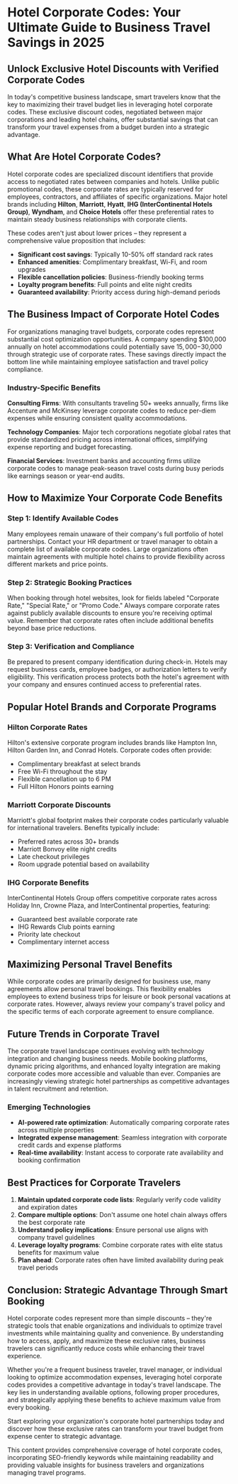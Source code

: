 # Hotel Corporate Codes: Your Ultimate Guide to Business Travel Savings in 2025

  ## Unlock Exclusive Hotel Discounts with Verified Corporate Codes

  In today's competitive business landscape, smart travelers know that the key to maximizing their travel budget lies in leveraging
   hotel corporate codes. These exclusive discount codes, negotiated between major corporations and leading hotel chains, offer
  substantial savings that can transform your travel expenses from a budget burden into a strategic advantage.

  ## What Are Hotel Corporate Codes?

  Hotel corporate codes are specialized discount identifiers that provide access to negotiated rates between companies and hotels.
  Unlike public promotional codes, these corporate rates are typically reserved for employees, contractors, and affiliates of
  specific organizations. Major hotel brands including **Hilton**, **Marriott**, **Hyatt**, **IHG (InterContinental Hotels 
  Group)**, **Wyndham**, and **Choice Hotels** offer these preferential rates to maintain steady business relationships with
  corporate clients.

  These codes aren't just about lower prices – they represent a comprehensive value proposition that includes:

  - **Significant cost savings**: Typically 10-50% off standard rack rates
  - **Enhanced amenities**: Complimentary breakfast, Wi-Fi, and room upgrades
  - **Flexible cancellation policies**: Business-friendly booking terms
  - **Loyalty program benefits**: Full points and elite night credits
  - **Guaranteed availability**: Priority access during high-demand periods

  ## The Business Impact of Corporate Hotel Codes

  For organizations managing travel budgets, corporate codes represent substantial cost optimization opportunities. A company
  spending $100,000 annually on hotel accommodations could potentially save $15,000-$30,000 through strategic use of corporate
  rates. These savings directly impact the bottom line while maintaining employee satisfaction and travel policy compliance.

  ### Industry-Specific Benefits

  **Consulting Firms**: With consultants traveling 50+ weeks annually, firms like Accenture and McKinsey leverage corporate codes
  to reduce per-diem expenses while ensuring consistent quality accommodations.

  **Technology Companies**: Major tech corporations negotiate global rates that provide standardized pricing across international
  offices, simplifying expense reporting and budget forecasting.

  **Financial Services**: Investment banks and accounting firms utilize corporate codes to manage peak-season travel costs during
  busy periods like earnings season or year-end audits.

  ## How to Maximize Your Corporate Code Benefits

  ### Step 1: Identify Available Codes
  Many employees remain unaware of their company's full portfolio of hotel partnerships. Contact your HR department or travel
  manager to obtain a complete list of available corporate codes. Large organizations often maintain agreements with multiple hotel
   chains to provide flexibility across different markets and price points.

  ### Step 2: Strategic Booking Practices
  When booking through hotel websites, look for fields labeled "Corporate Rate," "Special Rate," or "Promo Code." Always compare
  corporate rates against publicly available discounts to ensure you're receiving optimal value. Remember that corporate rates
  often include additional benefits beyond base price reductions.

  ### Step 3: Verification and Compliance
  Be prepared to present company identification during check-in. Hotels may request business cards, employee badges, or
  authorization letters to verify eligibility. This verification process protects both the hotel's agreement with your company and
  ensures continued access to preferential rates.

  ## Popular Hotel Brands and Corporate Programs

  ### Hilton Corporate Rates
  Hilton's extensive corporate program includes brands like Hampton Inn, Hilton Garden Inn, and Conrad Hotels. Corporate codes
  often provide:
  - Complimentary breakfast at select brands
  - Free Wi-Fi throughout the stay
  - Flexible cancellation up to 6 PM
  - Full Hilton Honors points earning

  ### Marriott Corporate Discounts
  Marriott's global footprint makes their corporate codes particularly valuable for international travelers. Benefits typically
  include:
  - Preferred rates across 30+ brands
  - Marriott Bonvoy elite night credits
  - Late checkout privileges
  - Room upgrade potential based on availability

  ### IHG Corporate Benefits
  InterContinental Hotels Group offers competitive corporate rates across Holiday Inn, Crowne Plaza, and InterContinental
  properties, featuring:
  - Guaranteed best available corporate rate
  - IHG Rewards Club points earning
  - Priority late checkout
  - Complimentary internet access

  ## Maximizing Personal Travel Benefits

  While corporate codes are primarily designed for business use, many agreements allow personal travel bookings. This flexibility
  enables employees to extend business trips for leisure or book personal vacations at corporate rates. However, always review your
   company's travel policy and the specific terms of each corporate agreement to ensure compliance.

  ## Future Trends in Corporate Travel

  The corporate travel landscape continues evolving with technology integration and changing business needs. Mobile booking
  platforms, dynamic pricing algorithms, and enhanced loyalty integration are making corporate codes more accessible and valuable
  than ever. Companies are increasingly viewing strategic hotel partnerships as competitive advantages in talent recruitment and
  retention.

  ### Emerging Technologies
  - **AI-powered rate optimization**: Automatically comparing corporate rates across multiple properties
  - **Integrated expense management**: Seamless integration with corporate credit cards and expense platforms
  - **Real-time availability**: Instant access to corporate rate availability and booking confirmation

  ## Best Practices for Corporate Travelers

  1. **Maintain updated corporate code lists**: Regularly verify code validity and expiration dates
  2. **Compare multiple options**: Don't assume one hotel chain always offers the best corporate rate
  3. **Understand policy implications**: Ensure personal use aligns with company travel guidelines
  4. **Leverage loyalty programs**: Combine corporate rates with elite status benefits for maximum value
  5. **Plan ahead**: Corporate rates often have limited availability during peak travel periods

  ## Conclusion: Strategic Advantage Through Smart Booking

  Hotel corporate codes represent more than simple discounts – they're strategic tools that enable organizations and individuals to
   optimize travel investments while maintaining quality and convenience. By understanding how to access, apply, and maximize these
   exclusive rates, business travelers can significantly reduce costs while enhancing their travel experience.

  Whether you're a frequent business traveler, travel manager, or individual looking to optimize accommodation expenses, leveraging
   hotel corporate codes provides a competitive advantage in today's travel landscape. The key lies in understanding available
  options, following proper procedures, and strategically applying these benefits to achieve maximum value from every booking.

  Start exploring your organization's corporate hotel partnerships today and discover how these exclusive rates can transform your
  travel budget from expense center to strategic advantage.

  This content provides comprehensive coverage of hotel corporate codes, incorporating SEO-friendly keywords while maintaining
  readability and providing valuable insights for business travelers and organizations managing travel programs.
